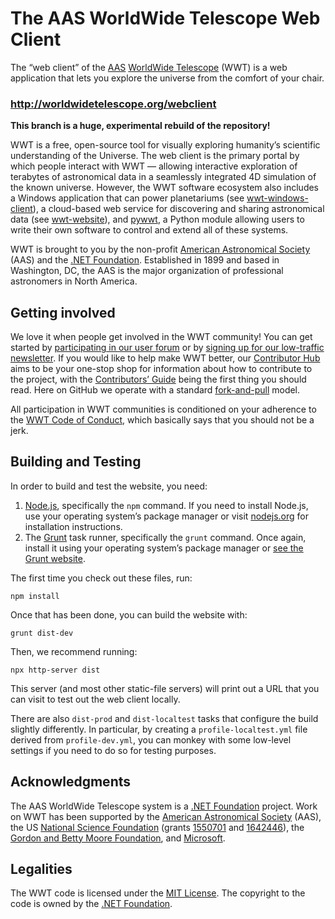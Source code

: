 # The AAS WorldWide Telescope Web Client

The “web client” of the [AAS](https://aas.org/)
[WorldWide Telescope](http://worldwidetelescope.org/home) (WWT) is a web
application that lets you explore the universe from the comfort of your chair.

### <http://worldwidetelescope.org/webclient>

**This branch is a huge, experimental rebuild of the repository!**

WWT is a free, open-source tool for visually exploring humanity’s scientific
understanding of the Universe. The web client is the primary portal by which
people interact with WWT — allowing interactive exploration of terabytes of
astronomical data in a seamlessly integrated 4D simulation of the known
universe. However, the WWT software ecosystem also includes a Windows
application that can power planetariums (see [wwt-windows-client]), a
cloud-based web service for discovering and sharing astronomical data (see
[wwt-website]), and [pywwt], a Python module allowing users to write their own
software to control and extend all of these systems.

[wwt-windows-client]: https://github.com/WorldWideTelescope/wwt-windows-client
[wwt-website]: https://github.com/WorldWideTelescope/wwt-website
[pywwt]: https://pywwt.readthedocs.io/

WWT is brought to you by the non-profit [American Astronomical Society] (AAS)
and the [.NET Foundation]. Established in 1899 and based in Washington, DC,
the AAS is the major organization of professional astronomers in North
America.

[American Astronomical Society]: https://aas.org/
[.NET Foundation]: https://dotnetfoundation.org/


## Getting involved

We love it when people get involved in the WWT community! You can get started
by [participating in our user forum] or by
[signing up for our low-traffic newsletter]. If you would like to help make
WWT better, our [Contributor Hub] aims to be your one-stop shop for
information about how to contribute to the project, with the
[Contributors’ Guide] being the first thing you should read. Here on GitHub we
operate with a standard [fork-and-pull] model.

[participating in our user forum]: https://wwt-forum.org/
[signing up for our low-traffic newsletter]: https://bit.ly/wwt-signup
[Contributor Hub]: https://worldwidetelescope.github.io/
[Contributors’ Guide]: https://worldwidetelescope.github.io/contributing/
[fork-and-pull]: https://help.github.com/en/articles/about-collaborative-development-models

All participation in WWT communities is conditioned on your adherence to the
[WWT Code of Conduct], which basically says that you should not be a jerk.

[WWT Code of Conduct]: https://worldwidetelescope.github.io/code-of-conduct/


## Building and Testing

In order to build and test the website, you need:

1. [Node.js](https://nodejs.org/), specifically the `npm` command. If you need
   to install Node.js, use your operating system’s package manager or visit
   [nodejs.org](https://nodejs.org/) for installation instructions.
2. The [Grunt](https://gruntjs.com/) task runner, specifically the `grunt`
   command. Once again, install it using your operating system’s package
   manager or [see the Grunt website](https://gruntjs.com/getting-started).

The first time you check out these files, run:

```
npm install
```

Once that has been done, you can build the website with:

```
grunt dist-dev
```

Then, we recommend running:

```
npx http-server dist
```

This server (and most other static-file servers) will print out a URL that you
can visit to test out the web client locally.

There are also `dist-prod` and `dist-localtest` tasks that configure the build
slightly differently. In particular, by creating a `profile-localtest.yml`
file derived from `profile-dev.yml`, you can monkey with some low-level
settings if you need to do so for testing purposes.


## Acknowledgments

The AAS WorldWide Telescope system is a [.NET Foundation] project. Work on WWT
has been supported by the [American Astronomical Society] (AAS), the US
[National Science Foundation] (grants [1550701] and [1642446]), the [Gordon
and Betty Moore Foundation], and [Microsoft].

[.NET Foundation]: https://dotnetfoundation.org/
[National Science Foundation]: https://www.nsf.gov/
[1550701]: https://www.nsf.gov/awardsearch/showAward?AWD_ID=1550701
[1642446]: https://www.nsf.gov/awardsearch/showAward?AWD_ID=1642446
[Gordon and Betty Moore Foundation]: https://www.moore.org/
[Microsoft]: https://www.microsoft.com/


## Legalities

The WWT code is licensed under the [MIT License]. The copyright to the code is
owned by the [.NET Foundation].

[MIT License]: https://opensource.org/licenses/MIT
